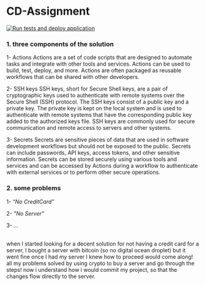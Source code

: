 # CD-Assignment
[![Run tests and deploy application](https://github.com/axshendely/CD-Assignment/actions/workflows/python-app.yml/badge.svg)](https://github.com/axshendely/CD-Assignment/actions/workflows/python-app.yml)
### 1. three components of the solution

1-	Actions
Actions are a set of code scripts that are designed to automate tasks and integrate with other tools and services. Actions can be used to build, test, deploy, and more. Actions are often packaged as reusable workflows that can be shared with other developers.

2-	SSH keys
SSH keys, short for Secure Shell keys, are a pair of cryptographic keys used to authenticate with remote systems over the Secure Shell (SSH) protocol. The SSH keys consist of a public key and a private key. The private key is kept on the local system and is used to authenticate with remote systems that have the corresponding public key added to the authorized keys file. SSH keys are commonly used for secure communication and remote access to servers and other systems.

3-	Secrets
Secrets are sensitive pieces of data that are used in software development workflows but should not be exposed to the public. Secrets can include passwords, API keys, access tokens, and other sensitive information. Secrets can be stored securely using various tools and services and can be accessed by Actions during a workflow to authenticate with external services or to perform other secure operations.
<br>

### 2. some problems


1-	*“No CreditCard”*
	
2-	*"No Server"*

3-	*...*

<br>
when I started looking for a decent solution for not having a credit card for a server, I bought a server with bitcoin (so no digital ocean droplet) but it went fine once I had my server I knew how to proceed would come along!
all my problems solved by using crypto to buy a server and go through the steps!
now i understand how i would commit my project, 
so that the changes flow directly to the server.
<br>
<br>

